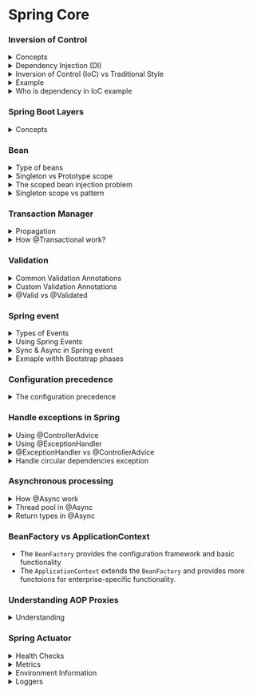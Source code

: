 # Spring Core
### Inversion of Control

<details>
  <summary>Concepts</summary>
  </br>
  
  [Inversion of control (IoC)](https://en.wikipedia.org/wiki/Inversion_of_control) is a design principle used in software development to decouple components and increase modularity.
  
  There are several basic techniques to implement IoC: [(_Illustrating images_)](https://www.tutorialsteacher.com/Content/images/ioc/ioc-patterns.png)
  + Dependency injection
  + Template method design pattern
  + ...

</details>
<details>
  <summary>Dependency Injection (DI)</summary>
  </br>

  DI is a specific technique for achieving IoC. It involves providing dependencies to an object rather than creating them within the object itself. It's a common and popular implementation of the IoC principle.   

</details>
<details>
  <summary>Inversion of Control (IoC) vs Traditional Style</summary>
  </br>
  
  + In the traditional style of programming, a class typically creates its own dependencies. This leads to tightly coupled components and makes testing and maintenance difficult.
  + In the IoC style, dependencies are injected into a class, promoting loose coupling and better testability.

</details>
<details>
  <summary>Example</summary>
  </br>
  
  Imagine a car. In a traditional approach, the Car class is responsible for creating an instance of the Engine class, leading to tight coupling between the `Car` and `Engine` class. But with IoC, the `Car` doesn't create the `Engine`, Car class receives the Engine instance from an external source (like a car factory). IoC reduces coupling and increases modularity.

_Tranditional Approach_
  ```
  public class Car {
      private Engine engine;
  
      public Car() {
          engine = new Engine();
      }
  
      public void start() {
          engine.start();
      }
  }
  ```

_IoC Approach with Dependency Injection_
  ``` 
  public class Car {
      private Engine engine;
  
      public Car(Engine engine) {
          this.engine = engine;
      }
  
      public void start() {
          engine.start();
      }
  }
  ```
</details>

<details>
  <summary>Who is dependency in IoC example</summary>
  </br>
  
```
public class Car {
    private Engine engine;

    public Car(Engine engine) {
        this.engine = engine;
    }
}
```

Consider a `Car` class. It depends on an `Engine` to function. Therefore, the `Engine` is a dependency of the `Car`.

+ The Car class is the dependent class.
+ The Engine class is the dependency.

The key point in IoC is that the `Car` doesn't create the `Engine` itself; it's provided (_injected_) from an external source.

</details>

### Spring Boot Layers
<details>
  <summary>Concepts</summary>
  </br>
  
  1. Presentation Layer – Authentication & Json Translation
  2. Business Layer – Business Logic, Validation & Authorization
  3. Persistence Layer – Storage Logic
  4. Database Layer – Actual Database

</details>

### Bean

<details>
  <summary>Type of beans</summary>
  </br>

  + **Singleton:** A single instance of the bean is created and shared across the entire application.
  + **Prototype:** A new instance of the bean is created every time it is requested.
  + **Request:** A single instance of the bean is created and available for each HTTP request.
  + **Session:** A single instance of the bean is created and available for each HTTP session.
  + **Application:** A single instance of the bean is created and shared across the entire ServletContext.
  + **WebSocket:** A single instance of the bean is created and available for each WebSocket session.

</details>
<details>
  <summary>Singleton vs Prototype scope</summary>
  </br>

  **Singleton:**
  
  + A singleton-scoped bean is instantiated only once per Spring IoC container. All requests for that bean will return the same instance.
  
  ```
  @Configuration
  public class AppConfig {
      @Bean
      @Scope("singleton")
      public MyBean myBean() {
          return new MyBean();
      }
  }
  ```
  _Setup singleton bean_

  ```
  ApplicationContext context = new AnnotationConfigApplicationContext(AppConfig.class);
  MyBean bean1 = context.getBean(MyBean.class);
  MyBean bean2 = context.getBean(MyBean.class);
  
  System.out.println(bean1 == bean2); // Output: true
  ```

  **Prototype:**
  
  + A prototype-scoped bean means that a new instance of the bean is created every time it is requested from the Spring container.

  ```
  @Configuration
  public class AppConfig {
      @Bean
      @Scope("prototype")
      public MyBean myBean() {
          return new MyBean();
      }
  }
  ```

  ```
  ApplicationContext context = new AnnotationConfigApplicationContext(AppConfig.class);
  MyBean bean1 = context.getBean(MyBean.class);
  MyBean bean2 = context.getBean(MyBean.class);
  
  System.out.println(bean1 == bean2); // Output: false
  ```

  _The scoped bean injection problem._

  By default, Spring beans are singletons. The problem arises when we try inject beans of different scopes. For example, a prototype bean into a singleton.

  
</details>
<details>
  <summary>The scoped bean injection problem</summary>
  </br>
  By default, Spring beans are singletons. The problem arises when we try inject beans of different scopes. For example, a prototype bean into a singleton.
  
  ```
  @Configuration
  public class AppConfig {
  
      @Bean
      @Scope(ConfigurableBeanFactory.SCOPE_PROTOTYPE)
      public PrototypeBean prototypeBean() {
          return new PrototypeBean();
      }
  
      @Bean
      public SingletonBean singletonBean() {
          return new SingletonBean();
      }
  }
  ```

  ```
  public class SingletonBean {

    @Autowired
    private PrototypeBean prototypeBean; //The bean is initialized only once. 

    ...
  }
  ```

</details>
<details>
  <summary>Singleton scope vs pattern</summary>
  </br>

  + **Singleton pattern:** There is only once instance of Singleton pattern on the JVM.
  + **Singleton scope:** The Singleton scope only uniquie on the bean name.

</details>

### Transaction Manager
<details>
  <summary>Propagation</summary>
  </br>
  
+ REQUIRED: The REQUIRED propagation is default mode.
+ SUPPORTS: If a transaction exists, then the existing transaction will be used. If there isn't a transaction, it is executed non-transactional.
+ MANDATORY: If there is an active transaction, then it will be used. If there isn't an active transaction, then Spring throws an IllegalTransactionStateException exception.
+ NEVER: Spring throws an exception if there's an active transaction.

**Note**: `@Transactional` will have no effect if used to annotate private, protected, default methods. The proxy generator will ignore them.
</details>
<details>
  <summary>How @Transactional work?</summary>
  </br>

  + You can place the `@Transactional` annotation on a class or method. When applied at the class level, it applies to all public methods of the class.
  + When a method annotated with `@Transactional` is called, Spring creates a proxy that wraps the method call. This proxy manages the transaction lifecycle, including starting the transaction before the method execution and committing or rolling back the transaction after the method execution.
  + By default, transactions are rolled back on unchecked exceptions (subclasses of `RuntimeException`) and errors. However, you can specify that a transaction should roll back on checked exceptions.
  + To enable `@Transactional` support, you need to configure `@EnableTransactionManagement`.

  ```
  @Transactional(rollbackFor = {SQLException.class, IOException.class})
  public void myMethod() throws SQLException, IOException {
      // business logic that might throw these checked exceptions
  }
  ```
</details>

### Validation

<details>
  <summary>Common Validation Annotations</summary>
  </br>

  + `@NotNull`: Ensures that the annotated field is not null.
  + `@NotEmpty`: Ensures that the annotated collection, map, or array is not empty.
  + `@NotBlank`: Ensures that the annotated string is not null and the trimmed length is greater than zero.
  + `@Size:`: Validates that the annotated element’s size is within the specified boundaries.
  + `@Min:`: Ensures that the annotated element is a number and its value is greater than or equal to the specified minimum.
  + `@Max:`: Ensures that the annotated element is a number and its value is less than or equal to the specified maximum.
  + `@Pattern:`: Ensures that the annotated string matches the specified regular expression.
  + `@Email:`: Validates that the annotated string is a valid email address.
  + `@Past:`: Ensures that the annotated date is in the past.
  + `@Future:`: Ensures that the annotated date is in the future.
</details>
<details>
  <summary>Custom Validation Annotations</summary>
  </br>

  ```
  @Documented
  @Target(ElementType.FIELD)
  @Retention(RetentionPolicy.RUNTIME)
  @Constraint(validatedBy = NumberValidation.class)
  public @interface IsNumber {
  
    String message() default "Invalid number";
    Class<?>[] groups() default {};  // Include this line
    Class<? extends Payload>[] payload() default {};  // Include this line
  }
  ```
  _Besides, the `message` attribute, the custom annotation also must have 2 attributes (`groups`, `payload`)._
  ```
  public class NumberValidation implements ConstraintValidator<IsNumber, String> {

    @Override
    public boolean isValid(String value, ConstraintValidatorContext context) {
      return NumberUtils.isParsable(value);
    }
  }
  ```

  ```
  @Data
  public class GoldRequest {
    @IsNumber
    private String value;
  }
  ```
  ```
  @RestController
  public class GoldController {
  
    @PostMapping("/test")
    public void test(@RequestBody @Valid GoldRequest goldRequest) {
      // do something
    }
  }
  ```
</details>
<details>
  <summary>@Valid vs @Validated</summary>
  </br>

  `@Valid`: Typically used to validate request bodies.
  ```
  public class User {
    @NotNull
    @Size(min = 2, max = 30)
    private String name;

    @NotNull
    @Email
    private String email;

    // Getters and setters
  }
  ```
  ```
  @RestController
  @RequestMapping("/api/users")
  public class UserController {
  
      @PostMapping
      public ResponseEntity<User> createUser(@RequestBody @Valid User user) {
          // Business logic to create a user
          return ResponseEntity.ok(user);
      }
  }
  ```

  `@Validated`: Often used to validation difference groups based on business.
  ```
  public class User {
    @NotNull(groups = BasicInfo.class)
    @Size(min = 2, max = 30, groups = BasicInfo.class)
    private String name;

    @NotNull(groups = BasicInfo.class)
    @Email(groups = BasicInfo.class)
    private String email;

    @NotNull(groups = AdvancedInfo.class)
    @Min(value = 18, groups = AdvancedInfo.class)
    private Integer age;

    // Getters and setters
  }
  ```
  ```
  @Service
  @Validated
  public class UserService {
  
      public User createUser(@Validated(BasicInfo.class) User user) {
          // Business logic to create a user
          return user;
      }
  
      public User updateUser(@Validated(AdvancedInfo.class) User user) {
          // Business logic to update a user
          return user;
      }
  }
  ```
In this example, the @Validated annotation is used to validate the User object with specific validation groups (BasicInfo and AdvancedInfo).
</details>

### Spring event

<details>
  <summary>Types of Events</summary>

  + **Built-in Events:** Spring provides several built-in events such as `ContextRefreshedEvent`, `ContextStartedEvent`, `ContextStoppedEvent`, and `ContextClosedEvent`.
  + **Custom Events:** You can create your own custom events by extending the ApplicationEvent class (for versions before Spring 4.2) or simply using any object as an event (from Spring 4.2 onwards).

</details>
<details>
  <summary>Using Spring Events</summary>
  
  ```
  import org.springframework.context.ApplicationEvent;

  public class CustomEvent extends ApplicationEvent {
      private String message;
  
      public CustomEvent(Object source, String message) {
          super(source);
          this.message = message;
      }
  
      public String getMessage() {
          return message;
      }
  }
  ```
  ```
  import org.springframework.context.event.EventListener;
  import org.springframework.stereotype.Component;
  
  @Component
  public class CustomEventListener {
      @EventListener
      public void handleCustomEvent(CustomEvent event) {
          System.out.println("Received custom event - " + event.getMessage());
      }
  }
  ```
</details>
<details>
  <summary>Sync & Async in Spring event</summary>

  **Synchronous Events: **
  By default, Spring events are handled synchronously. This means that when an event is published, the publisher thread waits for all event listeners to process the event before continuing.
  
  **Asynchronous Events: **
  To handle events asynchronously, you can use the `@Async` annotation. This allows the event listener to process the event in a separate thread, freeing up the publisher thread to continue its work without waiting for the listeners to complete.

  ```
  @Configuration
  @EnableAsync
  public class AsyncConfig {
      // Configuration details
  }
  ```
  ```
  @Component
  public class AsyncEventListener {
      @EventListener
      @Async
      public void handleEvent(CustomEvent event) {
          System.out.println("Handling event asynchronously: " + event.getMessage());
      }
  }
  ```
</details>
<details>
  <summary>Exmaple withh Bootstrap phases</summary>
  
  ![](images/bootstrap.png)

</details>


### Configuration precedence
<details>
  <summary>The configuration precedence</summary>
  </br>
  
  ![](images/configuration_priority.png)
  
  + <b>{specific-location}(s)</b>/<b>{application-name}-{profiles}(s).properties</b>
  + {specific-location}(s)/{application-name}-{profiles}(s).yml
  + {specific-location}(s)/{application-name}-{profiles}(s).yaml
  + {specific-location}(s)/application-{profiles}(s).properties
  + ...
  + file:./config/{application-name}-{profiles}(s).properties
  + ...
  + file:./config/application-{profiles}(s).properties
  + ...
  + {specific-location}(s)/{application-name}.properties

  Ref: https://stackoverflow.com/questions/65286686/difference-between-classpath-some-packages-vs-file-some-url-when-configuring-s

</details>

### Handle exceptions in Spring

<details>
  <summary>Using @ControllerAdvice</summary>
  </br>

  **Create the Global Exception Handler:**

  ```
  @ControllerAdvice
  public class GlobalExceptionHandler {
  
      @ExceptionHandler(MyCustomException.class)
      public ResponseEntity<String> handleMyCustomException(MyCustomException ex) {
          return new ResponseEntity<>(ex.getMessage(), HttpStatus.BAD_REQUEST);
      }
  
      @ExceptionHandler(Exception.class)
      public ResponseEntity<String> handleGeneralException(Exception ex) {
          return new ResponseEntity<>("An error occurred", HttpStatus.INTERNAL_SERVER_ERROR);
      }
  }
  ```

  If have any `MyCustomException` or `Exception` are thrown by application. They will be caught by `GlobalExceptionHandler` to handle exception.

</details>
<details>
  <summary>Using @ExceptionHandler</summary>
  </br>
  
  Assume, we want to handle a custom exception called `UserNotFoundException`.
  
  ```
  @RestController
  @RequestMapping("/users")
  public class UserController {
  
      @GetMapping("/{id}")
      public ResponseEntity<User> getUserById(@PathVariable Long id) {
          User user = findUserById(id);
          if (user == null) {
              throw new UserNotFoundException("User not found with id: " + id);
          }
          return new ResponseEntity<>(user, HttpStatus.OK);
      }
  
      // Simulate a method to find a user by ID
      private User findUserById(Long id) {
          // Logic to find user by ID
          return null; // For demonstration, always return null
      }
  
      @ExceptionHandler(UserNotFoundException.class)
      public ResponseEntity<String> handleUserNotFoundException(UserNotFoundException ex) {
          return new ResponseEntity<>(ex.getMessage(), HttpStatus.NOT_FOUND);
      }
  }
  ```
</details>
<details>
  <summary>@ExceptionHandler vs @ControllerAdvice</summary>
  </br>

   `@ExceptionHandler`: 
   + Handles exceptions within a specific controller.
   + More suitable for handling exceptions specific to a single controller.

  `@ExceptionHandler`: 
  + Handles exceptions globally across all controllers.
  + Handles common exceptions that can occur in multiple controllers.
  
</details>
<details>
  <summary>Handle circular dependencies exception</summary>
  </br>

  A circular dependency occurs when two or more components depend on each other directly or indirectly, creating a loop. 

  _Example:_ Consider two Spring beans, `BeanA` and `BeanB`, where `BeanA` depends on `BeanB` and `BeanB` depends on `BeanA`

  **Solutions:**
  + **Redesign:** Often, circular dependencies indicate a design flaw.
  + **Setter Injection:** Use setter injection instead of constructor injection to break the cycle.
  + **`@Lazy` Annotation:** Use the `@Lazy` annotation to delay the initialization of one of the beans.

</details>

### Asynchronous processing

<details>
  <summary>How @Async work</summary>
  </br>

  When you annotate a method with @Async, Spring Boot creates a proxy around the method. When an @Async method is called, the caller does not wait for the method to complete. Instead, the method runs asynchronously in the background. By default, Spring Boot uses a `SimpleAsyncTaskExecutor`, but you can configure a custom `TaskExecutor` to manage the threads. 

</details>
<details>
  <summary>Thread pool in @Async</summary>
  </br>

  By default, Spring uses a simple thread pool configuration for methods annotated with @Async. If you don’t provide a custom `TaskExecutor`, Spring will use a `SimpleAsyncTaskExecutor`.
  + **SimpleAsyncTaskExecutor -** This executor does not reuse threads and creates a new thread for each task. It is suitable for simple use cases and testing but not recommended for production.
  + **ThreadPoolTaskExecutor -** If you define a `ThreadPoolTaskExecutor` bean, Spring will use it instead of the default.

  ```
  @Configuration
  @EnableAsync
  public class AsyncConfig {
  
      @Bean(name = "asyncExecutor")
      public Executor asyncExecutor() {
          ThreadPoolTaskExecutor executor = new ThreadPoolTaskExecutor();
          executor.setCorePoolSize(5);
          executor.setMaxPoolSize(10);
          executor.setQueueCapacity(500);
          executor.setThreadNamePrefix("AsyncThread-");
          executor.initialize();
          return executor;
      }
  }
  ```
</details>

<details>
  <summary>Return types in @Async</summary>
  </br>

  + Void: For methods that do not return a value, simply annotate the method with `@Async`.
  + Return Type: If you need to return a result from an asynchronous method, you can use `Future`, `ListenableFuture` or `CompletableFuture`.

  _Example:_

  ```
    @Async
    public CompletableFuture<String> asyncMethodWithCompletableFuture() {
        return CompletableFuture.supplyAsync(() -> {
            try {
                Thread.sleep(5000);
            } catch (InterruptedException e) {
                // Handle exception
            }
            return "Hello World!";
        });
    }
  ```

  ```
  public void testAsyncMethod() throws InterruptedException, ExecutionException {
    Future<String> future = asyncMethodWithCompletableFuture();

    // Do something else while the async method is running

    String result = future.get(); // This will block until the result is available
    System.out.println("Result from async method: " + result);
  }
  ```
  _Handling the result_

</details>

### BeanFactory vs ApplicationContext

+ The `BeanFactory` provides the configuration framework and basic functionality
+ The `ApplicationContext` extends the `BeanFactory` and provides more functoions for enterprise-specific functionality.
### Understanding AOP Proxies

<details>
  <summary>Understanding</summary>
  </br>
  Let's come up with a sample to clearly understand what a the AOP proxies is
  
  Consider first the scenario have a un-proxied, nothing-special-about-it, straight object reference:
  
  ```
  public class SimplePojo implements Pojo {

     public void foo() {
        // this next method invocation is a direct
        call on the 'this' reference
        this.bar();
     }

     public void bar() {
        // some logic...
     }
  }
  ```
  ```
  public class Main {

     public static void main(String[] args) {

        Pojo pojo = new SimplePojo();

        // this is a direct method call on the 'pojo' reference
        pojo.foo();
     }
  }
  ```
  When the reference (`pojo`) that client code has is a proxy
  ```
  public class Main {

     public static void main(String[] args) {

        ProxyFactory factory = new ProxyFactory(new SimplePojo());
        factory.addInterface(Pojo.class);
        factory.addAdvice(new RetryAdvice());

        Pojo pojo = (Pojo) factory.getProxy();

        // this is a method call on the proxy!
        pojo.foo();
     }
  }
  ```
  
  The key thing to understand here is the `pojo` is a proxy instance, not a Pojo object. So when `pojo` invoke the `foo()` method, the proxy will be able to delegate to all of the interceptors (advice) that are relevant to that particular method call. 
  
  Interceptors may be used to log, do actions before and after the target method (`foo()`).
  
  However, once the call has finally reached the target object, the `SimplePojo` reference in this case, any method calls `this.` such as `this.bar()` or `this.foo()`,  are going to be invoked against the `this` reference, and not the _proxy_. In other word, in this case the `pojo` instance (`SimplePojo`) is being used, not a `pojo` proxy.
  
  Ref: https://docs.spring.io/spring-framework/docs/3.2.x/spring-framework-reference/html/aop.html
  
  Ref: https://jenkov.com/tutorials/java-reflection/dynamic-proxies.html
</details>

### Spring Actuator
<details>
  <summary>Health Checks</summary>
  </br>

  + **Enable Health Endpoint:** `management.endpoints.web.exposure.include=health`
  + **Custom Health Indicators:** You can create custom health indicators by implementing the `HealthIndicator` interface.

  ```
  @Component
  public class CustomHealthIndicator implements HealthIndicator {
      @Override
      public Health health() {
          // Custom logic to determine health status
          boolean healthy = checkHealth();
          if (healthy) {
              return Health.up().withDetail("Custom Health", "All systems go!").build();
          } else {
              return Health.down().withDetail("Custom Health", "Something went wrong!").build();
          }
      }
  
      private boolean checkHealth() {
          // Custom health check logic
          return true;
      }
  }
  ```
  
</details>
<details>
  <summary>Metrics</summary>
  </br>

  + **Configure Metrics Exposure:** `management.endpoints.web.exposure.include=health,info,metrics,prometheus`
  + **Access Metrics:** Once your application is running, you can access the metrics at `http://localhost:8080/actuator/metrics` for general metrics and `http://localhost:8080/actuator/prometheus` for Prometheus-specific metrics.
  
</details>
<details>
  <summary>Environment Information</summary>
  </br>

  + **Configure Endpoints:** By default, the environment endpoint (`/actuator/env`) is not exposed. You need to configure `management.endpoints.web.exposure.include=env`.
  + **Security Considerations:** `management.endpoint.env.show-values=WHEN_AUTHORIZED`
  
</details>
<details>
  <summary>Loggers</summary>
  </br>

  To configure loggers at runtime in Spring Boot Actuator
  + **Enable the Loggers Endpoint:**
  ```
  management.endpoints.web.exposure.include=loggers
  management.endpoint.loggers.enabled=true
  ```
  + **Access and Configure Loggers:**
    + **View Log Levels:** To view the current log levels, you can make a `GET` request to `http://localhost:8080/actuator/loggers`. This will return a list of all loggers and their current levels.
    + **Change Log Levels:** To change the log level of a specific logger, you can make a `POST` request to `http://localhost:8080/actuator/loggers/{loggerName}` with a JSON payload specifying the new level.
  
</details>
